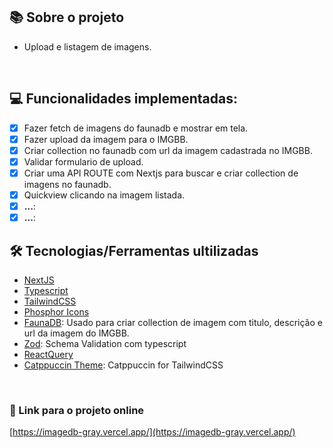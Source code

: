 
## 📚 Sobre o projeto

* Upload e listagem de imagens.

&nbsp;

## 💻 Funcionalidades implementadas:

- [x] Fazer fetch de imagens do faunadb e mostrar em tela.
- [x] Fazer upload da imagem para o IMGBB.
- [x] Criar collection no faunadb com url da imagem cadastrada no IMGBB.
- [x] Validar formulario de upload.
- [x] Criar uma API ROUTE com Nextjs para buscar e criar collection de imagens no faunadb.
- [x] Quickview clicando na imagem listada.
- [x] **...**:
- [x] **...**:

## 🛠️ Tecnologias/Ferramentas ultilizadas

* [NextJS](https://nextjs.org/)
* [Typescript](https://www.typescriptlang.org/)
* [TailwindCSS](https://tailwindcss.com/)
* [Phosphor Icons](https://phosphoricons.com/)
* [FaunaDB](https://fauna.com/): Usado para criar collection de imagem com titulo, descrição e url da imagem do IMGBB.
* [Zod](https://zod.dev/): Schema Validation com typescript
* [ReactQuery](https://tanstack.com/query/latest)
* [Catppuccin Theme](https://github.com/catppuccin/tailwindcss): Catppuccin for TailwindCSS 


&nbsp;

### 🔗 Link para o projeto online


[https://imagedb-gray.vercel.app/](https://imagedb-gray.vercel.app/)

&nbsp;
